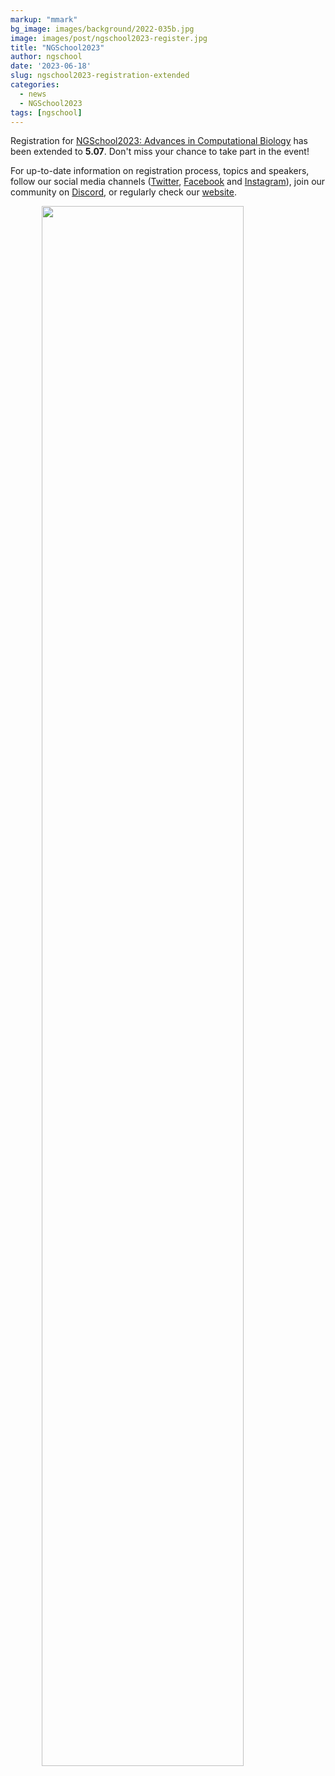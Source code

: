 ```yaml
---
markup: "mmark"
bg_image: images/background/2022-035b.jpg
image: images/post/ngschool2023-register.jpg
title: "NGSchool2023"
author: ngschool
date: '2023-06-18'
slug: ngschool2023-registration-extended
categories:
  - news
  - NGSchool2023
tags: [ngschool]
---
```


<div>
  Registration for <a href="/ngschool2023">NGSchool2023: Advances in Computational Biology</a> has been extended to <b>5.07</b>. Don't miss your chance to take part in the event!


  For up-to-date information on registration process, topics and speakers, follow our social media channels (<a href="https://twitter.com/NGSchoolEU" target="blank">Twitter</a>, <a href="https://www.facebook.com/NGSchool.eu/" target="blank">Facebook</a> and <a href="https://www.instagram.com/ngschooleu/" target="blank">Instagram</a>), join our community on <a href="https://discord.com/invite/MhNeqwR" target="blank">Discord</a>, or regularly check our <a href="/ngschool2023">website</a>.
</div>

<div>
  <img src="/images/post/ngschool2023-register.jpg" style="width: 80%; display: block; margin-left: auto; margin-right: auto; ">
</div>


<div style="display: none;">
  <style>
    .img-responsive {
      display: none;
    }
  </style>
</div>
